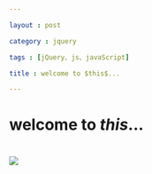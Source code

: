 ```yaml
---

layout : post

category : jquery

tags : [jQuery、js、javaScript]

title : welcome to $this$...

---
```



# welcome to $this$...

# <img src="http://www.baidu.com/img/baidu_sylogo1.gif" />


